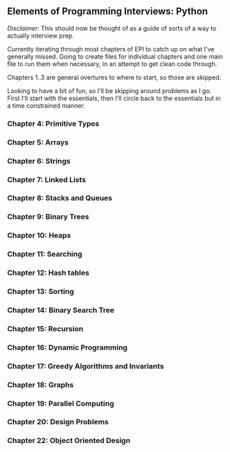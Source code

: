 ## Elements of Programming Interviews: Python

_Disclaimer:_ This should now be thought of as a guide of sorts of a way to actually interview prep.

Currently iterating through most chapters of EPI to catch up on what I've generally missed.
Going to create files for individual chapters and one main file to run them when necessary, in an attempt to get clean
code through.

Chapters 1..3 are general overtures to where to start, so those are skipped.

Looking to have a bit of fun, so I'll be skipping around problems as I go. First I'll start with the essentials, then
I'll circle back to the essentials but in a time constrained manner.

### Chapter 4: Primitive Types
### Chapter 5: Arrays
### Chapter 6: Strings
### Chapter 7: Linked Lists
### Chapter 8: Stacks and Queues
### Chapter 9: Binary Trees
### Chapter 10: Heaps
### Chapter 11: Searching
### Chapter 12: Hash tables
### Chapter 13: Sorting
### Chapter 14: Binary Search Tree
### Chapter 15: Recursion 
### Chapter 16: Dynamic Programming
### Chapter 17: Greedy Algorithms and Invariants
### Chapter 18: Graphs
### Chapter 19: Parallel Computing
### Chapter 20: Design Problems
### Chapter 22: Object Oriented Design
